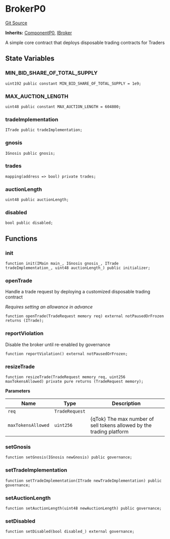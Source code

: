 # BrokerP0
[Git Source](https://github.com/larrythecucumber321/protocol/blob/77d337b8595ba96d069ded321419b36a61984170/contracts/p0/Broker.sol)

**Inherits:**
[ComponentP0](/tools/docgen/src/contracts/p0/mixins/Component.sol/abstract.ComponentP0.md), [IBroker](/tools/docgen/src/contracts/interfaces/IBroker.sol/interface.IBroker.md)

A simple core contract that deploys disposable trading contracts for Traders


## State Variables
### MIN_BID_SHARE_OF_TOTAL_SUPPLY

```solidity
uint192 public constant MIN_BID_SHARE_OF_TOTAL_SUPPLY = 1e9;
```


### MAX_AUCTION_LENGTH

```solidity
uint48 public constant MAX_AUCTION_LENGTH = 604800;
```


### tradeImplementation

```solidity
ITrade public tradeImplementation;
```


### gnosis

```solidity
IGnosis public gnosis;
```


### trades

```solidity
mapping(address => bool) private trades;
```


### auctionLength

```solidity
uint48 public auctionLength;
```


### disabled

```solidity
bool public disabled;
```


## Functions
### init


```solidity
function init(IMain main_, IGnosis gnosis_, ITrade tradeImplementation_, uint48 auctionLength_) public initializer;
```

### openTrade

Handle a trade request by deploying a customized disposable trading contract

*Requires setting an allowance in advance*


```solidity
function openTrade(TradeRequest memory req) external notPausedOrFrozen returns (ITrade);
```

### reportViolation

Disable the broker until re-enabled by governance


```solidity
function reportViolation() external notPausedOrFrozen;
```

### resizeTrade


```solidity
function resizeTrade(TradeRequest memory req, uint256 maxTokensAllowed) private pure returns (TradeRequest memory);
```
**Parameters**

|Name|Type|Description|
|----|----|-----------|
|`req`|`TradeRequest`||
|`maxTokensAllowed`|`uint256`|{qTok} The max number of sell tokens allowed by the trading platform|


### setGnosis


```solidity
function setGnosis(IGnosis newGnosis) public governance;
```

### setTradeImplementation


```solidity
function setTradeImplementation(ITrade newTradeImplementation) public governance;
```

### setAuctionLength


```solidity
function setAuctionLength(uint48 newAuctionLength) public governance;
```

### setDisabled


```solidity
function setDisabled(bool disabled_) external governance;
```


